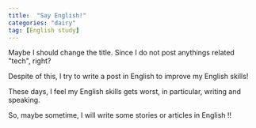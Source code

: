 ```yaml
---
title:  "Say English!"
categories: "dairy"
tag: [English study]
---
```


Maybe I should change the title. Since I do not post anythings related "tech", right?

Despite of this, I try to write a post in English to improve my English skills!

These days, I feel my English skills gets worst, in particular, writing and speaking.

So, maybe sometime, I will write some stories or articles in English !!